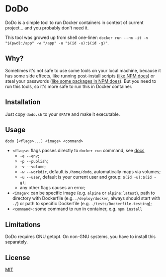# DoDo

DoDo is a simple tool to run Docker containers in context of current project... and you probably don't need it.

This tool was growed up from shell one-liner: `docker run --rm -it -v "$(pwd):/app" -w "/app" -u "$(id -u):$(id -g)"`.

## Why?

Sometimes it's not safe to use some tools on your local machine, because it has some side effects, like running post-install scripts ([like NPM does](https://docs.npmjs.com/misc/scripts)) or steal your passwords ([like some packages in NPM does](https://www.bleepingcomputer.com/news/security/npm-pulls-malicious-package-that-stole-login-passwords/)). But you need to run this tools, so it's more safe to run this in Docker container.

## Installation

Just copy `dodo.sh` to your `$PATH` and make it executable.

## Usage

`dodo [<flags>...] <image> <command>`

* `<flags>`: flags passes directly to `docker run` command, see [docs](https://docs.docker.com/engine/reference/commandline/run/)
    * `-e --env`;
    * `-p --publish`;
    * `-v --volume`;
    * `-w --workdir`, default is `/home/dodo`, automatically maps via volumes;
    * `-u --user`, default is your current user and group: `$(id -u):$(id -g)`;
    * any other flags causes an error;
* `<image>`: can be specific image (e.g. `alpine` or `alpine:latest`), path to directory with Dockerfile (e.g. `./deploy/docker`, always should start with `./`) or path to specific Dockerfile (e.g. `./tests/Dockerfile.testing`);
* `<command>`: some command to run in container, e.g. `npm install`

## Limitations

DoDo requires GNU getopt. On non-GNU systems, you have to install this separately.

## License

[MIT](LICENSE)
